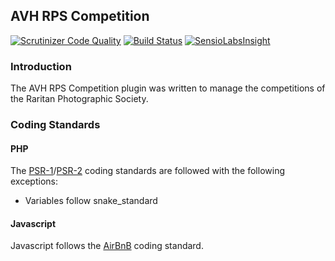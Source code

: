 ## AVH RPS Competition
[![Scrutinizer Code Quality](https://scrutinizer-ci.com/g/petervanderdoes/AVH-Raritan-Photographic-Society/badges/quality-score.png?b=develop)](https://scrutinizer-ci.com/g/petervanderdoes/AVH-Raritan-Photographic-Society/?branch=develop)
[![Build Status](https://travis-ci.org/petervanderdoes/AVH-Raritan-Photographic-Society.svg?branch=develop)](https://travis-ci.org/petervanderdoes/AVH-Raritan-Photographic-Society)
[![SensioLabsInsight](https://insight.sensiolabs.com/projects/55d46779-7e7b-43ac-8330-405c46a603dd/mini.png)](https://insight.sensiolabs.com/projects/55d46779-7e7b-43ac-8330-405c46a603dd)

### Introduction
The AVH RPS Competition plugin was written to manage the competitions of the Raritan Photographic Society.

### Coding Standards

#### PHP
The [PSR-1](http://www.php-fig.org/psr/psr-1/)/[PSR-2](http://www.php-fig.org/psr/psr-2/) coding standards are followed with the following exceptions:
* Variables follow snake_standard

#### Javascript
Javascript follows the [AirBnB](https://github.com/airbnb/javascript) coding standard.
